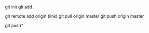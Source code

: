 git init
git add .

git remote add origin (link)
git pull origin master
git push origin master


git push*
